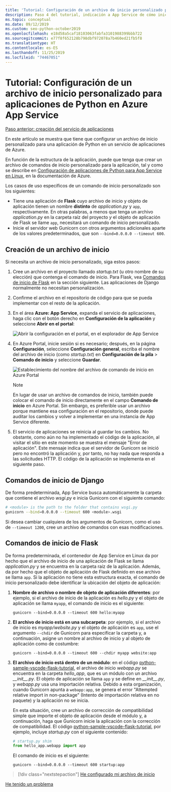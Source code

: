 ```yaml
---
title: 'Tutorial: Configuración de un archivo de inicio personalizado para aplicaciones de Python en Azure App Service en Linux'
description: Paso 4 del tutorial, indicación a App Service de cómo iniciar la aplicación web.
ms.topic: conceptual
ms.date: 09/12/2019
ms.custom: seo-python-october2019
ms.openlocfilehash: e18d58a5caf18103063fabfa3101988399bbb722
ms.sourcegitcommit: e77f8f652128b798dbf972078a7b460ed21fb5f8
ms.translationtype: HT
ms.contentlocale: es-ES
ms.lasthandoff: 11/25/2019
ms.locfileid: "74467051"
---
```

# <a name="tutorial-configure-a-custom-startup-file-for-python-apps-on-azure-app-service"></a>Tutorial: Configuración de un archivo de inicio personalizado para aplicaciones de Python en Azure App Service

[Paso anterior: creación del servicio de aplicaciones](tutorial-deploy-app-service-on-linux-03.md)

En este artículo se muestra que tiene que configurar un archivo de inicio personalizado para una aplicación de Python en un servicio de aplicaciones de Azure.

En función de la estructura de la aplicación, puede que tenga que crear un archivo de comandos de inicio personalizado para la aplicación, tal y como se describe en [Configuración de aplicaciones de Python para App Service en Linux](https://docs.microsoft.com/azure/app-service/containers/how-to-configure-python), en la documentación de Azure.

Los casos de uso específicos de un comando de inicio personalizado son los siguientes:

- Tiene una aplicación de **Flask** cuyo archivo de inicio y objeto de aplicación tienen un nombre **distinto** de *application.py* y `app`, respectivamente. En otras palabras, a menos que tenga un archivo *application.py* en la carpeta raíz del proyecto *y* el objeto de aplicación de Flask se llame `app`, necesitará un comando de inicio personalizado.
- Inicie el servidor web Gunicorn con otros argumentos adicionales aparte de los valores predeterminados, que son `--bind=0.0.0.0 --timeout 600`.

## <a name="create-a-startup-file"></a>Creación de un archivo de inicio

Si necesita un archivo de inicio personalizado, siga estos pasos:

1. Cree un archivo en el proyecto llamado *startup.txt* (u otro nombre de su elección) que contenga el comando de inicio. Para Flask, vea [Comandos de inicio de Flask](#flask-startup-commands) en la sección siguiente. Las aplicaciones de Django normalmente no necesitan personalización.

1. Confirme el archivo en el repositorio de código para que se pueda implementar con el resto de la aplicación.

1. En el área **Azure: App Service**, expanda el servicio de aplicaciones, haga clic con el botón derecho en **Configuración de la aplicación** y seleccione **Abrir en el portal**:

    ![Abrir la configuración en el portal, en el explorador de App Service](media/deploy-azure/open-application-settings-in-portal-for-app-service.png)

1. En Azure Portal, inicie sesión si es necesario; después, en la página **Configuración**, seleccione **Configuración general**, escriba el nombre del archivo de inicio (como *startup.txt*) en **Configuración de la pila** > **Comando de inicio** y seleccione **Guardar**.

    ![Establecimiento del nombre del archivo de comando de inicio en Azure Portal](media/deploy-azure/enter-startup-file-for-app-service-in-the-azure-portal.png)

    > [!NOTE]
    > En lugar de usar un archivo de comandos de inicio, también puede colocar el comando de inicio directamente en el campo **Comando de inicio** en Azure Portal. Sin embargo, es preferible usar un archivo porque mantiene esa configuración en el repositorio, donde puede auditar los cambios y volver a implementar en una instancia de App Service diferente.

1. El servicio de aplicaciones se reinicia al guardar los cambios. No obstante, como aún no ha implementado el código de la aplicación, al visitar el sitio en este momento se muestra el mensaje "Error de aplicación". Este mensaje indica que el servidor de Gunicorn se inició pero no encontró la aplicación y, por tanto, no hay nada que responda a las solicitudes HTTP. El código de la aplicación se implementa en el siguiente paso.

## <a name="django-startup-commands"></a>Comandos de inicio de Django

De forma predeterminada, App Service busca automáticamente la carpeta que contiene el archivo *wsgi.py* e inicia Gunicorn con el siguiente comando:

```bash
# <module> is the path to the folder that contains wsgi.py
gunicorn --bind=0.0.0.0 --timeout 600 <module>.wsgi
```

Si desea cambiar cualquiera de los argumentos de Gunicorn, como el uso de `--timeout 1200`, cree un archivo de comandos con esas modificaciones.

## <a name="flask-startup-commands"></a>Comandos de inicio de Flask

De forma predeterminada, el contenedor de App Service en Linux da por hecho que el archivo de inicio de una aplicación de Flask se llama *application.py* y se encuentra en la carpeta raíz de la aplicación. Además, da por hecho que el objeto de aplicación de Flask definido en ese archivo se llama `app`. Si la aplicación no tiene esta estructura exacta, el comando de inicio personalizado debe identificar la ubicación del objeto de aplicación:

1. **Nombre de archivo o nombre de objeto de aplicación diferentes**: por ejemplo, si el archivo de inicio de la aplicación es *hello.py* y el objeto de aplicación se llama `myapp`, el comando de inicio es el siguiente:

    ```text
    gunicorn --bind=0.0.0.0 --timeout 600 hello:myapp
    ```

1. **El archivo de inicio está en una subcarpeta**: por ejemplo, si el archivo de inicio es *myapp/website.py* y el objeto de aplicación es `app`, use el argumento `--chdir` de Gunicorn para especificar la carpeta y, a continuación, asigne un nombre al archivo de inicio y al objeto de aplicación como de costumbre:

    ```text
    gunicorn --bind=0.0.0.0 --timeout 600 --chdir myapp website:app
    ```

1. **El archivo de inicio está dentro de un módulo**: en el código [python-sample-vscode-flask-tutorial](https://github.com/Microsoft/python-sample-vscode-flask-tutorial), el archivo de inicio *webapp.py* se encuentra en la carpeta *hello_app*, que es un módulo con un archivo *\_\_init\_\_.py*. El objeto de aplicación se llama `app` y se define en *\_\_init\_\_.py*, y *webapp.py* usa una importación relativa. Debido a esta organización, cuando Gunicorn apunta a `webapp:app`, se genera el error "Attempted relative import in non-package" (Intento de importación relativa en no paquete) y la aplicación no se inicia.

    En esta situación, cree un archivo de corrección de compatibilidad simple que importe el objeto de aplicación desde el módulo y, a continuación, haga que Gunicorn inicie la aplicación con la corrección de compatibilidad. El código [python-sample-vscode-flask-tutorial](https://github.com/Microsoft/python-sample-vscode-flask-tutorial), por ejemplo, incluye *startup.py* con el siguiente contenido:

    ```python
    # startup.py shim
    from hello_app.webapp import app
    ```

    El comando de inicio es el siguiente:

    ```text
    gunicorn --bind=0.0.0.0 --timeout 600 startup:app
    ```

> [!div class="nextstepaction"]
> [He configurado mi archivo de inicio](tutorial-deploy-app-service-on-linux-05.md)

[He tenido un problema](https://www.research.net/r/PWZWZ52?tutorial=vscode-appservice-python&step=04-startup-command)
